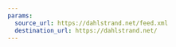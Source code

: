 ```yaml
---
params:
  source_url: https://dahlstrand.net/feed.xml
  destination_url: https://dahlstrand.net/
---
```

